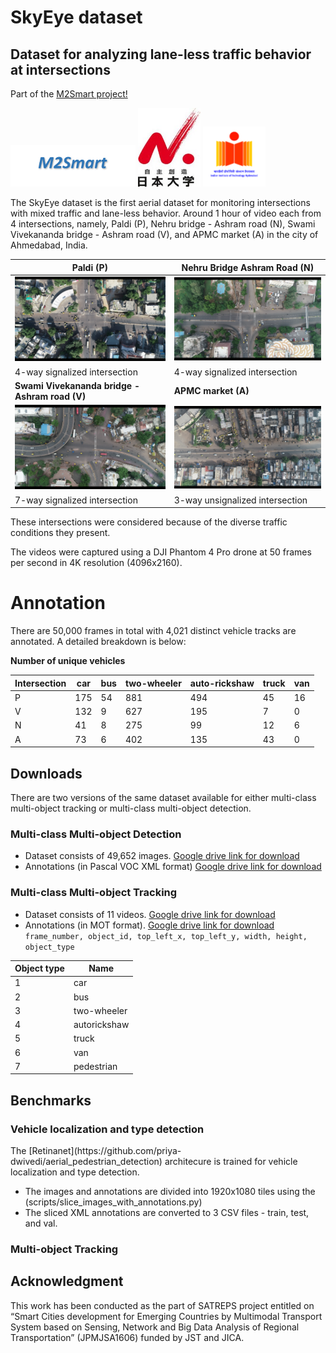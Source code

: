 # SkyEye dataset
<h2>Dataset for analyzing lane-less traffic behavior at intersections </h2>

Part of the [M2Smart project!](http://m2smart.org/en/)  

<img src="images/m2smart.png" width="200"> <img src="images/nihon.jpg" width="100"> <img src="images/iith.png" width="100">



The SkyEye dataset is the first aerial dataset for monitoring intersections with mixed traffic and lane-less behavior. Around 1 hour of video each from 4 intersections, namely, Paldi (P), Nehru bridge - Ashram road (N), Swami Vivekananda bridge - Ashram road (V), and APMC market (A) in the city of Ahmedabad, India.

**Paldi (P)**         | **Nehru Bridge Ashram Road (N)** 
----------------|--------------
![](images/paldi.png) |![](images/nehru.png)
4-way signalized intersection | 4-way signalized intersection
**Swami Vivekananda bridge - Ashram road (V)** | **APMC market (A)**
![](images/vivek.png) |![](images/apmc.png)
7-way signalized intersection | 3-way unsignalized intersection

These intersections were considered because of the diverse
traffic conditions they present. 

The videos were captured using a DJI Phantom 4 Pro drone at 50 frames per
second in 4K resolution (4096x2160). 

<h1> Annotation </h1>
There are 50,000 frames in total with 4,021 distinct vehicle tracks
are annotated. A detailed breakdown is below:

**Number of unique vehicles**

Intersection | car | bus | two-wheeler | auto-rickshaw | truck | van 
-|-|-|-|-|-|-
P | 175 | 54 | 881 | 494 | 45 | 16  
V | 132 | 9 | 627 | 195 | 7 | 0  
N | 41 | 8 | 275 | 99 | 12 | 6  
A | 73 | 6 | 402 | 135 | 43 | 0 

<h2> Downloads </h2>
There are two versions of the same dataset available for either multi-class multi-object tracking or multi-class multi-object detection.
<h3> Multi-class Multi-object Detection </h3>

* Dataset consists of 49,652 images. [Google drive link for download]()
* Annotations (in Pascal VOC XML format) [Google drive link for download]()

<h3> Multi-class Multi-object Tracking </h3>

* Dataset consists of 11 videos. [Google drive link for download]()
* Annotations (in MOT format). [Google drive link for download]() 
`frame_number, object_id, top_left_x, top_left_y, width, height, object_type`


Object type | Name
-|-
1 | car
2 | bus  
3 | two-wheeler 
4 | autorickshaw
5 | truck
6 | van
7 | pedestrian


<h2> Benchmarks </h2>

<h3> Vehicle localization and type detection</h3>
The [Retinanet](https://github.com/priya-dwivedi/aerial_pedestrian_detection) architecure is trained for vehicle localization and type detection.

* The images and annotations are divided into 1920x1080 tiles using the (scripts/slice_images_with_annotations.py)
* The sliced XML annotations are converted to 3 CSV files - train, test, and val. 



<h3> Multi-object Tracking </h3>

<h2> Acknowledgment </h2>
This work has been conducted as the part of SATREPS project entitled on “Smart Cities development for Emerging Countries by Multimodal Transport System based on Sensing, Network and Big Data Analysis of Regional Transportation” (JPMJSA1606) funded by JST and JICA. 
